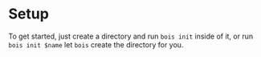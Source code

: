 # Setup

To get started, just create a directory and run `bois init` inside of it, or run `bois init $name` let `bois` create the directory for you.
